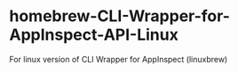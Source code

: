 # homebrew-CLI-Wrapper-for-AppInspect-API-Linux
For linux version of CLI Wrapper for AppInspect (linuxbrew)
